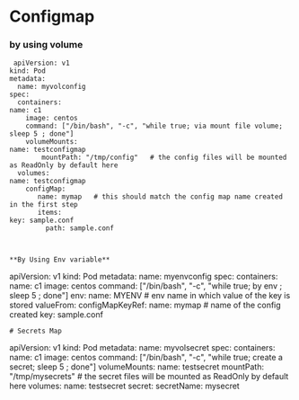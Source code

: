 

# Configmap
### by using volume 
```
 apiVersion: v1
kind: Pod
metadata:
  name: myvolconfig
spec:
  containers:
name: c1
    image: centos
    command: ["/bin/bash", "-c", "while true; via mount file volume; sleep 5 ; done"]
    volumeMounts:
name: testconfigmap
        mountPath: "/tmp/config"   # the config files will be mounted as ReadOnly by default here
  volumes:
name: testconfigmap
    configMap:
       name: mymap   # this should match the config map name created in the first step
       items:
key: sample.conf
         path: sample.conf
```
```


**By Using Env variable**
```
apiVersion: v1
kind: Pod
metadata:
  name: myenvconfig
spec:
  containers:
name: c1
    image: centos
    command: ["/bin/bash", "-c", "while true; by env ; sleep 5 ; done"]
    env:
name: MYENV         # env name in which value of the key is stored
      valueFrom:
        configMapKeyRef:
          name: mymap      # name of the config created
          key: sample.conf

```
# Secrets Map
```
apiVersion: v1
kind: Pod
metadata:
  name: myvolsecret
spec:
  containers:
name: c1
    image: centos
    command: ["/bin/bash", "-c", "while true; create a secret; sleep 5 ; done"]
    volumeMounts:
name: testsecret
        mountPath: "/tmp/mysecrets"   # the secret files will be mounted as ReadOnly by default here
  volumes:
name: testsecret
    secret:
       secretName: mysecret
```

